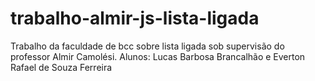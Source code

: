 # trabalho-almir-js-lista-ligada
Trabalho da faculdade de bcc sobre lista ligada sob supervisão do professor Almir Camolési. Alunos: Lucas Barbosa Brancalhão e Everton Rafael de Souza Ferreira
